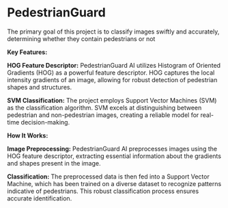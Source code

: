 # PedestrianGuard
The primary goal of this project is to classify images swiftly and accurately, determining whether they contain pedestrians or not

**Key Features:**

**HOG Feature Descriptor:** PedestrianGuard AI utilizes Histogram of Oriented Gradients (HOG) as a powerful feature descriptor. HOG captures the local intensity gradients of an image, allowing for robust detection of pedestrian shapes and structures.

**SVM Classification:** The project employs Support Vector Machines (SVM) as the classification algorithm. SVM excels at distinguishing between pedestrian and non-pedestrian images, creating a reliable model for real-time decision-making.

**How It Works:**

**Image Preprocessing:** PedestrianGuard AI preprocesses images using the HOG feature descriptor, extracting essential information about the gradients and shapes present in the image.

**Classification:** The preprocessed data is then fed into a Support Vector Machine, which has been trained on a diverse dataset to recognize patterns indicative of pedestrians. This robust classification process ensures accurate identification.
